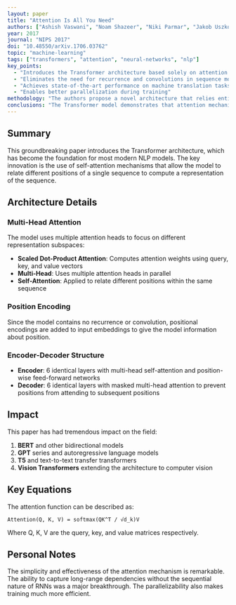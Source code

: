 ```yaml
---
layout: paper
title: "Attention Is All You Need"
authors: ["Ashish Vaswani", "Noam Shazeer", "Niki Parmar", "Jakob Uszkoreit", "Llion Jones", "Aidan N. Gomez", "Lukasz Kaiser", "Illia Polosukhin"]
year: 2017
journal: "NIPS 2017"
doi: "10.48550/arXiv.1706.03762"
topic: "machine-learning"
tags: ["transformers", "attention", "neural-networks", "nlp"]
key_points:
  - "Introduces the Transformer architecture based solely on attention mechanisms"
  - "Eliminates the need for recurrence and convolutions in sequence modeling"
  - "Achieves state-of-the-art performance on machine translation tasks"
  - "Enables better parallelization during training"
methodology: "The authors propose a novel architecture that relies entirely on attention mechanisms to draw global dependencies between input and output. The model uses multi-head self-attention and position encodings to process sequences."
conclusions: "The Transformer model demonstrates that attention mechanisms alone are sufficient for achieving excellent performance on sequence transduction tasks, while being more parallelizable and requiring significantly less time to train."
---
```


## Summary

This groundbreaking paper introduces the Transformer architecture, which has become the foundation for most modern NLP models. The key innovation is the use of self-attention mechanisms that allow the model to relate different positions of a single sequence to compute a representation of the sequence.

## Architecture Details

### Multi-Head Attention
The model uses multiple attention heads to focus on different representation subspaces:
- **Scaled Dot-Product Attention**: Computes attention weights using query, key, and value vectors
- **Multi-Head**: Uses multiple attention heads in parallel
- **Self-Attention**: Applied to relate different positions within the same sequence

### Position Encoding
Since the model contains no recurrence or convolution, positional encodings are added to input embeddings to give the model information about position.

### Encoder-Decoder Structure
- **Encoder**: 6 identical layers with multi-head self-attention and position-wise feed-forward networks
- **Decoder**: 6 identical layers with masked multi-head attention to prevent positions from attending to subsequent positions

## Impact

This paper has had tremendous impact on the field:
1. **BERT** and other bidirectional models
2. **GPT** series and autoregressive language models
3. **T5** and text-to-text transfer transformers
4. **Vision Transformers** extending the architecture to computer vision

## Key Equations

The attention function can be described as:
```
Attention(Q, K, V) = softmax(QK^T / √d_k)V
```

Where Q, K, V are the query, key, and value matrices respectively.

## Personal Notes

The simplicity and effectiveness of the attention mechanism is remarkable. The ability to capture long-range dependencies without the sequential nature of RNNs was a major breakthrough. The parallelizability also makes training much more efficient. 